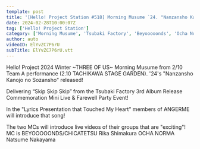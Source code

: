 ```yaml
---
template: post
title: '[Hello! Project Station #518] Morning Musume `24. "Nanzansho Kanojo no Sozansho" / Tsubaki Factory Mini Live "Skip Skip Skip" / MC: Rika Shimakura, Natsume Nakayama'
date: 2024-02-28T10:00:07Z
tag: ['Hello! Project Station']
category: ['Morning Musume', 'Tsubaki Factory', 'Beyooooonds', 'Ocha Norma', 'Angerme']
author: auto 
videoID: ElYvZC7P6rU
subTitle: ElYvZC7P6rU.vtt
---
```

Hello! Project 2024 Winter ~THREE OF US~ Morning Musume from 2/10 Team A performance (2.10 TACHIKAWA STAGE GARDEN). '24's "Nanzansho Kanojo no Sozansho" released!

Delivering “Skip Skip Skip” from the Tsubaki Factory 3rd Album Release Commemoration Mini Live & Farewell Party Event!

In the "Lyrics Presentation that Touched My Heart" members of ANGERME will introduce that song!

The two MCs will introduce live videos of their groups that are "exciting"!
MC is BEYOOOOONDS/CHICATETSU Rika Shimakura OCHA NORMA Natsume Nakayama
